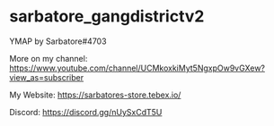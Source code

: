 # sarbatore_gangdistrictv2

YMAP by Sarbatore#4703

More on my channel: https://www.youtube.com/channel/UCMkoxkiMyt5NgxpOw9vGXew?view_as=subscriber  

My Website: https://sarbatores-store.tebex.io/

Discord: https://discord.gg/nUySxCdT5U
